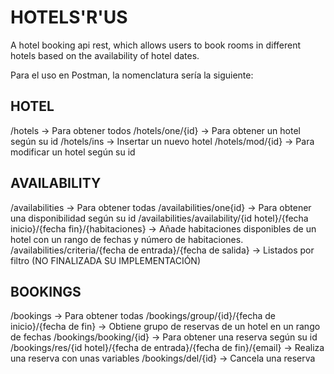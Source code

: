 # HOTELS'R'US
A hotel booking api rest, which allows users to book rooms in different hotels based on the availability of hotel dates.

Para el uso en Postman, la nomenclatura sería la siguiente:

## HOTEL
/hotels -> Para obtener todos
/hotels/one/{id} -> Para obtener un hotel según su id
/hotels/ins -> Insertar un nuevo hotel
/hotels/mod/{id} -> Para modificar un hotel según su id

## AVAILABILITY
/availabilities -> Para obtener todas
/availabilities/one{id} -> Para obtener una disponibilidad según su id
/availabilities/availability/{id hotel}/{fecha inicio}/{fecha fin}/{habitaciones} -> Añade habitaciones disponibles de un hotel con un rango de fechas y número de habitaciones.
/availabilities/criteria/{fecha de entrada}/{fecha de salida} -> Listados por filtro (NO FINALIZADA SU IMPLEMENTACIÓN)

## BOOKINGS
/bookings -> Para obtener todas
/bookings/group/{id}/{fecha de inicio}/{fecha de fin} -> Obtiene grupo de reservas de un hotel en un rango de fechas
/bookings/booking/{id} -> Para obtener una reserva según su id
/bookings/res/{id hotel}/{fecha de entrada}/{fecha de fin}/{email} -> Realiza una reserva con unas variables
/bookings/del/{id} -> Cancela una reserva
